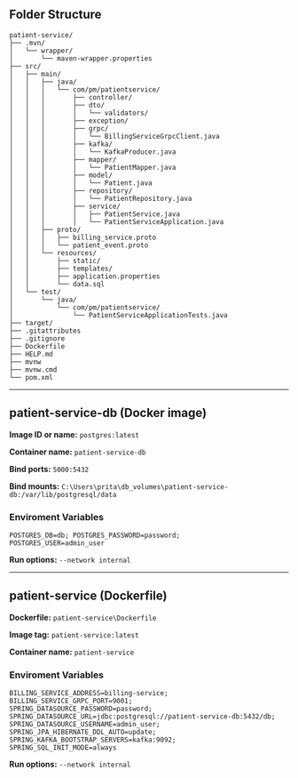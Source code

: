 ## Folder Structure

```
patient-service/
├── .mvn/
│   └── wrapper/
│       └── maven-wrapper.properties
├── src/
│   ├── main/
│   │   ├── java/
│   │   │   └── com/pm/patientservice/
│   │   │       ├── controller/
│   │   │       ├── dto/
│   │   │       │   └── validators/
│   │   │       ├── exception/
│   │   │       ├── grpc/
│   │   │       │   └── BillingServiceGrpcClient.java
│   │   │       ├── kafka/
│   │   │       │   └── KafkaProducer.java
│   │   │       ├── mapper/
│   │   │       │   └── PatientMapper.java
│   │   │       ├── model/
│   │   │       │   └── Patient.java
│   │   │       ├── repository/
│   │   │       │   └── PatientRepository.java
│   │   │       ├── service/
│   │   │       │   ├── PatientService.java
│   │   │       │   └── PatientServiceApplication.java
│   │   ├── proto/
│   │   │   ├── billing_service.proto
│   │   │   └── patient_event.proto
│   │   └── resources/
│   │       ├── static/
│   │       ├── templates/
│   │       ├── application.properties
│   │       └── data.sql
│   └── test/
│       └── java/
│           └── com/pm/patientservice/
│               └── PatientServiceApplicationTests.java
├── target/
├── .gitattributes
├── .gitignore
├── Dockerfile
├── HELP.md
├── mvnw
├── mvnw.cmd
└── pom.xml
```

---

## patient-service-db (Docker image)

**Image ID or name:** `postgres:latest`

**Container name:** `patient-service-db`

**Bind ports:** `5000:5432`

**Bind mounts:** `C:\Users\prita\db_volumes\patient-service-db:/var/lib/postgresql/data`

### Enviroment Variables
```
POSTGRES_DB=db; POSTGRES_PASSWORD=password;
POSTGRES_USER=admin_user
```

**Run options:** `--network internal`

---

## patient-service (Dockerfile)

**Dockerfile:** `patient-service\Dockerfile`

**Image tag:** `patient-service:latest`

**Container name:** `patient-service`

### Enviroment Variables
```
BILLING_SERVICE_ADDRESS=billing-service;
BILLING_SERVICE_GRPC_PORT=9001;
SPRING_DATASOURCE_PASSWORD=password;
SPRING_DATASOURCE_URL=jdbc:postgresql://patient-service-db:5432/db;
SPRING_DATASOURCE_USERNAME=admin_user; SPRING_JPA_HIBERNATE_DDL_AUTO=update;
SPRING_KAFKA_BOOTSTRAP_SERVERS=kafka:9092;
SPRING_SQL_INIT_MODE=always
```

**Run options:** `--network internal`
